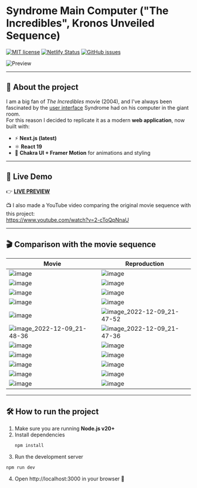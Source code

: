 # Syndrome Main Computer ("The Incredibles", Kronos Unveiled Sequence)

[![MIT license](https://img.shields.io/badge/License-MIT-blue.svg)](https://lbesson.mit-license.org/)  [![Netlify Status](https://api.netlify.com/api/v1/badges/3564b000-f9d8-47ee-9c26-78ab0b0b5a7c/deploy-status)](https://app.netlify.com/sites/syndromemaincomputer/deploys)  [![GitHub issues](https://img.shields.io/github/issues/Giuseppetm/syndrome-main-computer)](https://github.com/Giuseppetm/syndrome-main-computer/issues)

![Preview](https://user-images.githubusercontent.com/52317197/182917717-48b535b0-2a95-4b74-af68-0d287f782c86.gif)

---

## 📖 About the project
I am a big fan of *The Incredibles* movie (2004), and I've always been fascinated by the [user interface](https://www.youtube.com/watch?v=IRPI3lSACFc) Syndrome had on his computer in the giant room.  
For this reason I decided to replicate it as a modern **web application**, now built with:

- ⚡ **Next.js (latest)**  
- ⚛️ **React 19**  
- 🎨 **Chakra UI + Framer Motion** for animations and styling  

---

## 🎦 Live Demo
👉 [**LIVE PREVIEW**](https://syndromemaincomputer.netlify.app/)  

📺 I also made a YouTube video comparing the original movie sequence with this project:  
https://www.youtube.com/watch?v=2-cToQpNnaU

---

## 🎬 Comparison with the movie sequence

| Movie                                                                                                                               | Reproduction                                                                                                                        |
| ----------------------------------------------------------------------------------------------------------------------------------- | ----------------------------------------------------------------------------------------------------------------------------------- |
| ![image](https://user-images.githubusercontent.com/52317197/183285350-2eb4aa72-1945-4cd3-876d-afe8f3f308a6.png)                     | ![image](https://user-images.githubusercontent.com/52317197/183285356-0b08c4fc-eb0a-4c20-b858-1907a1c2b441.png)                     |
| ![image](https://user-images.githubusercontent.com/52317197/183285410-69745cb6-5046-4e03-bfa6-cdca3c40ad18.png)                     | ![image](https://user-images.githubusercontent.com/52317197/183285421-e61eae2e-6eef-4241-8c8f-9fd55a51bff5.png)                     |
| ![image](https://user-images.githubusercontent.com/52317197/183285590-a8cd405c-218f-4d33-b727-11f4b84d2b15.png)                     | ![image](https://user-images.githubusercontent.com/52317197/183285685-a3f760c8-6f06-4c68-9359-1464a14a5455.png)                     |
| ![image](https://user-images.githubusercontent.com/52317197/183285756-8828568c-c25b-46b0-8f26-261de40c3b56.png)                     | ![image](https://user-images.githubusercontent.com/52317197/183285765-06c77d7c-0aaa-40bc-9989-b0388202edc1.png)                     |
| ![image](https://user-images.githubusercontent.com/52317197/183285781-041b2981-2b3a-4485-a0c3-ea340d743567.png)                     | ![image_2022-12-09_21-47-52](https://user-images.githubusercontent.com/52317197/206793915-7c3301ad-9cab-4a8a-bb46-a196c1ac71b5.png) |
| ![image_2022-12-09_21-48-36](https://user-images.githubusercontent.com/52317197/206794019-84c39d8e-9942-480f-859b-b27d284023d0.png) | ![image_2022-12-09_21-47-36](https://user-images.githubusercontent.com/52317197/206794043-ce13f693-5369-4098-98c1-60b99280ba92.png) |
| ![image](https://user-images.githubusercontent.com/52317197/183285812-e3ca04b4-5910-4e93-a205-a2e1802cf891.png)                     | ![image](https://user-images.githubusercontent.com/52317197/183285898-88a973d9-bcf6-4128-9db8-d81bd22938c8.png)                     |
| ![image](https://user-images.githubusercontent.com/52317197/183285822-b19b219d-2150-4602-ae2b-4493d1cf5905.png)                     | ![image](https://user-images.githubusercontent.com/52317197/183285931-12745a2c-b7d3-42d6-b45a-77e56b8ff096.png)                     |
| ![image](https://user-images.githubusercontent.com/52317197/183285831-9b332c47-6481-428f-84d6-19910f33e55d.png)                     | ![image](https://user-images.githubusercontent.com/52317197/183285938-7839b31e-0d42-423e-8a1f-6f198f1032ec.png)                     |
| ![image](https://user-images.githubusercontent.com/52317197/183285839-488de04d-21e2-47a5-95a2-932441236c3d.png)                     | ![image](https://user-images.githubusercontent.com/52317197/183285945-f2be9a09-48f6-4066-921d-c3b4841bb983.png)                     |
| ![image](https://user-images.githubusercontent.com/52317197/183285854-762ccc22-7d46-49a2-b308-61483377d223.png)                     | ![image](https://user-images.githubusercontent.com/52317197/183285955-a7e331eb-122a-4780-b6fa-996d44b3e2e9.png)                     |

---

## 🛠️ How to run the project

1. Make sure you are running **Node.js v20+**  
2. Install dependencies  
   ```bash
   npm install
   ```
3. Run the development server
```bash
npm run dev
```
4. Open http://localhost:3000 in your browser 🎉
